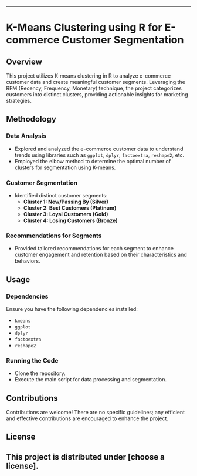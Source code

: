
---

# K-Means Clustering using R for E-commerce Customer Segmentation

## Overview

This project utilizes K-means clustering in R to analyze e-commerce customer data and create meaningful customer segments. Leveraging the RFM (Recency, Frequency, Monetary) technique, the project categorizes customers into distinct clusters, providing actionable insights for marketing strategies.

## Methodology

### Data Analysis
- Explored and analyzed the e-commerce customer data to understand trends using libraries such as `ggplot`, `dplyr`, `factoextra`, `reshape2`, etc.
- Employed the elbow method to determine the optimal number of clusters for segmentation using K-means.

### Customer Segmentation
- Identified distinct customer segments:
  - **Cluster 1: New/Passing By (Silver)**
  - **Cluster 2: Best Customers (Platinum)**
  - **Cluster 3: Loyal Customers (Gold)**
  - **Cluster 4: Losing Customers (Bronze)**

### Recommendations for Segments
- Provided tailored recommendations for each segment to enhance customer engagement and retention based on their characteristics and behaviors.

## Usage

### Dependencies
Ensure you have the following dependencies installed:
- `kmeans`
- `ggplot`
- `dplyr`
- `factoextra`
- `reshape2`

### Running the Code
- Clone the repository.
- Execute the main script for data processing and segmentation.

## Contributions
Contributions are welcome! There are no specific guidelines; any efficient and effective contributions are encouraged to enhance the project.

## License
This project is distributed under [choose a license].
---

